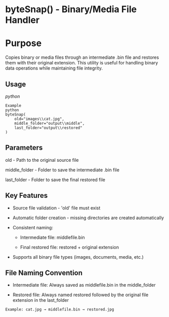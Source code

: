 # byteSnap() - Binary/Media File Handler

# Purpose
Copies binary or media files through an intermediate .bin file and restores them with their original extension. This utility is useful for handling binary data operations while maintaining file integrity.

## Usage

_python_
```byteSnap(old, middle_folder, last_folder)
Example
python
byteSnap(
    old="images\\cat.jpg",
    middle_folder="output\\middle", 
    last_folder="output\\restored"
)
```
## Parameters

old - Path to the original source file

middle_folder - Folder to save the intermediate .bin file

last_folder - Folder to save the final restored file


## Key Features

 * Source file validation - 'old' file must exist

* Automatic folder creation - missing directories are created automatically

* Consistent naming:

  *  Intermediate file: middlefile.bin

  * Final restored file: restored + original extension

 * Supports all binary file types (images, documents, media, etc.)

## File Naming Convention
* Intermediate file: Always saved as middlefile.bin in the middle_folder

* Restored file: Always named restored followed by the original file extension in the last_folder
```
Example: cat.jpg → middlefile.bin → restored.jpg
```